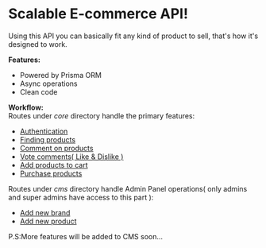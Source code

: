 # Scalable E-commerce API!

Using this API you can basically fit any kind of product to sell, that's how it's designed to work.
<br/>

**Features:**
<br/>
* Powered by Prisma ORM
* Async operations
* Clean code

**Workflow:**
<br/>
Routes under _core_ directory handle the primary features:
<br/>
* [Authentication](core/routes/auth.js)
* [Finding products](core/routes/main.js)
* [Comment on products](core/routes/comments.js)
* [Vote comments( Like & Dislike )](core/routes/vote.js)
* [Add products to cart](core/routes/cart.js)
* [Purchase products](core/routes/purchases.js)

Routes under _cms_ directory handle Admin Panel operations( only admins and super admins have access to this part ):
<br/>
* [Add new brand](cms/routes/products.js)
* [Add new product](cms/routes/products.js)


P.S:More features will be added to CMS soon...

